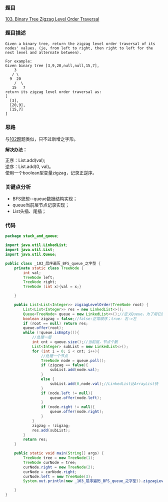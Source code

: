 ### 题目
[103. Binary Tree Zigzag Level Order Traversal](https://leetcode.com/problems/binary-tree-zigzag-level-order-traversal/)

### 题目描述
```
Given a binary tree, return the zigzag level order traversal of its nodes' values. (ie, from left to right, then right to left for the next level and alternate between).

For example:
Given binary tree [3,9,20,null,null,15,7],
    3
   / \
  9  20
    /  \
   15   7
return its zigzag level order traversal as:
[
  [3],
  [20,9],
  [15,7]
]
```

### 思路
与[102题](https://github.com/zhangbotong/LeetCode/blob/master/problems/4.%20Stack-Queue/102.%20Binary%20Tree%20Level%20Order%20Traversal%20(queue--%E5%B1%82%E5%BA%8F%E9%81%8D%E5%8E%86).md)题类似，只不过新增之字形。

**解决办法：**

正序：List.add(val);   
逆序：List.add(0, val)。  
使用一个boolean型变量zigzag，记录正逆序。

### 关键点分析
* BFS思想--queue数据结构实现；
* queue当前层节点记录实现；
* List头插、尾插；

### 代码
```java
package stack_and_queue;

import java.util.LinkedList;
import java.util.List;
import java.util.Queue;

public class _103_层序遍历_BFS_queue_之字型 {
    private static class TreeNode {
        int val;
        TreeNode left;
        TreeNode right;
        TreeNode (int x){val = x;}

    }

    public List<List<Integer>> zigzagLevelOrder(TreeNode root) {
        List<List<Integer>> res = new LinkedList<>();
        Queue<TreeNode> queue = new LinkedList<>();//定义Queue，为了用它的接口功能
        boolean zigzag = false;//false:正常顺序；true: 右->左
        if (root == null) return res;
        queue.offer(root);
        while (!queue.isEmpty()){
            //处理一层
            int cnt = queue.size();//当前层，节点个数
            List<Integer> subList = new LinkedList<>();
            for (int i = 0; i < cnt; i++){
                //处理一个节点
                TreeNode node = queue.poll();
                if (zigzag == false){
                    subList.add(node.val);
                }
                else {
                    subList.add(0,node.val);//LinkedList比ArrayList快
                }
                if (node.left != null){
                    queue.offer(node.left);
                }
                if (node.right != null){
                    queue.offer(node.right);
                }
            }
            zigzag = !zigzag;
            res.add(subList);
        }
        return res;
    }

    public static void main(String[] args) {
        TreeNode tree = new TreeNode(1);
        TreeNode curNode = tree;
        curNode.right = new TreeNode(2);
        curNode = curNode.right;
        curNode.left = new TreeNode(3);
        System.out.println(new _103_层序遍历_BFS_queue_之字型().zigzagLevelOrder(tree));

    }
}
```